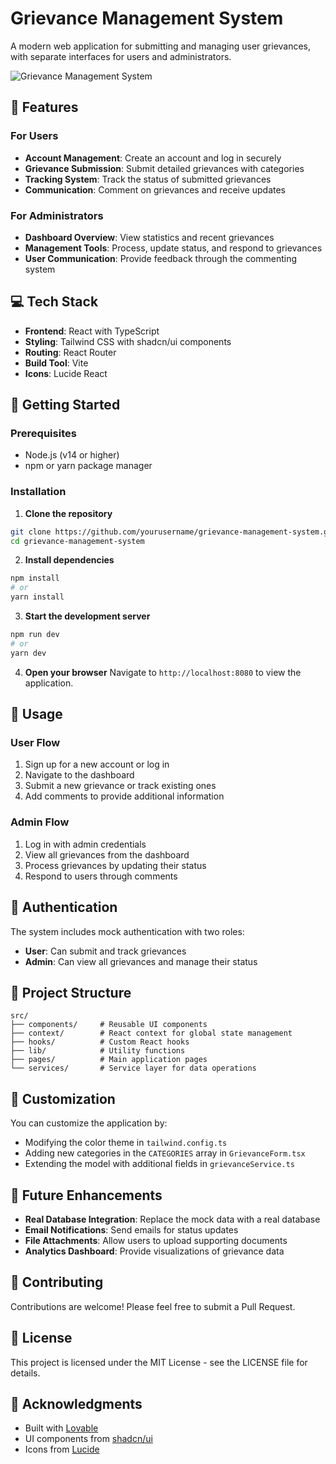 
# Grievance Management System

A modern web application for submitting and managing user grievances, with separate interfaces for users and administrators.

![Grievance Management System](https://via.placeholder.com/800x400?text=Grievance+Management+System)

## 🌟 Features

### For Users
- **Account Management**: Create an account and log in securely
- **Grievance Submission**: Submit detailed grievances with categories
- **Tracking System**: Track the status of submitted grievances
- **Communication**: Comment on grievances and receive updates

### For Administrators
- **Dashboard Overview**: View statistics and recent grievances
- **Management Tools**: Process, update status, and respond to grievances
- **User Communication**: Provide feedback through the commenting system

## 💻 Tech Stack

- **Frontend**: React with TypeScript
- **Styling**: Tailwind CSS with shadcn/ui components
- **Routing**: React Router
- **Build Tool**: Vite
- **Icons**: Lucide React

## 🚀 Getting Started

### Prerequisites
- Node.js (v14 or higher)
- npm or yarn package manager

### Installation

1. **Clone the repository**
```bash
git clone https://github.com/yourusername/grievance-management-system.git
cd grievance-management-system
```

2. **Install dependencies**
```bash
npm install
# or
yarn install
```

3. **Start the development server**
```bash
npm run dev
# or
yarn dev
```

4. **Open your browser**
Navigate to `http://localhost:8080` to view the application.

## 📱 Usage

### User Flow
1. Sign up for a new account or log in
2. Navigate to the dashboard
3. Submit a new grievance or track existing ones
4. Add comments to provide additional information

### Admin Flow
1. Log in with admin credentials
2. View all grievances from the dashboard
3. Process grievances by updating their status
4. Respond to users through comments

## 🔐 Authentication

The system includes mock authentication with two roles:
- **User**: Can submit and track grievances
- **Admin**: Can view all grievances and manage their status

## 📝 Project Structure

```
src/
├── components/     # Reusable UI components
├── context/        # React context for global state management
├── hooks/          # Custom React hooks
├── lib/            # Utility functions
├── pages/          # Main application pages
└── services/       # Service layer for data operations
```

## 🔧 Customization

You can customize the application by:
- Modifying the color theme in `tailwind.config.ts`
- Adding new categories in the `CATEGORIES` array in `GrievanceForm.tsx`
- Extending the model with additional fields in `grievanceService.ts`

## 🔄 Future Enhancements

- **Real Database Integration**: Replace the mock data with a real database
- **Email Notifications**: Send emails for status updates
- **File Attachments**: Allow users to upload supporting documents
- **Analytics Dashboard**: Provide visualizations of grievance data

## 👥 Contributing

Contributions are welcome! Please feel free to submit a Pull Request.

## 📄 License

This project is licensed under the MIT License - see the LICENSE file for details.

## 🙏 Acknowledgments

- Built with [Lovable](https://lovable.dev)
- UI components from [shadcn/ui](https://ui.shadcn.com)
- Icons from [Lucide](https://lucide.dev)
